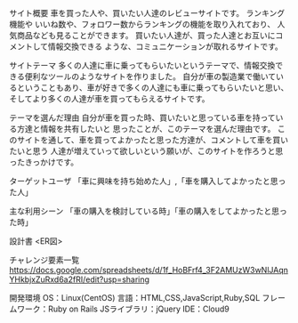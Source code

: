 サイト概要
車を買った人や、買いたい人達のレビューサイトです。 ランキング機能や いいね数や、フォロワー数からランキングの機能を取り入れており、 人気商品なども見ることができます。 買いたい人達が、買った人達とお互いにコメントして情報交換できる ような、コミュニケーションが取れるサイトです。

サイトテーマ
多くの人達に車に乗ってもらいたいというテーマで、情報交換できる便利なツールのようなサイトを作りました。 自分が車の製造業で働いているということもあり、車が好きで多くの人達にも車に乗ってもらいたいと思い、 そしてより多くの人達が車を買ってもらえるサイトです。

テーマを選んだ理由
自分が車を買った時、買いたいと思っている車を持っている方達と情報を共有したいと 思ったことが、このテーマを選んだ理由です。 このサイトを通して、車を買ってよかったと思った方達が、コメントして車を買いたいと思う 人達が増えていって欲しいという願いが、このサイトを作ろうと思ったきっかけです。

ターゲットユーザ
「車に興味を持ち始めた人」,「車を購入してよかったと思った人」

主な利用シーン
「車の購入を検討している時」「車の購入をしてよかったと思った時」

設計書
<ER図>

チャレンジ要素一覧
https://docs.google.com/spreadsheets/d/1f_HoBFrf4_3F2AMUzW3wNlJAqnYHkbjxZuRxd6a2fRI/edit?usp=sharing

開発環境
OS：Linux(CentOS)
言語：HTML,CSS,JavaScript,Ruby,SQL
フレームワーク：Ruby on Rails
JSライブラリ：jQuery
IDE：Cloud9